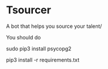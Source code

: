# Tsourcer
A bot that helps you source your talent/


You should do 

sudo pip3 install psycopg2

pip3 install -r requirements.txt
